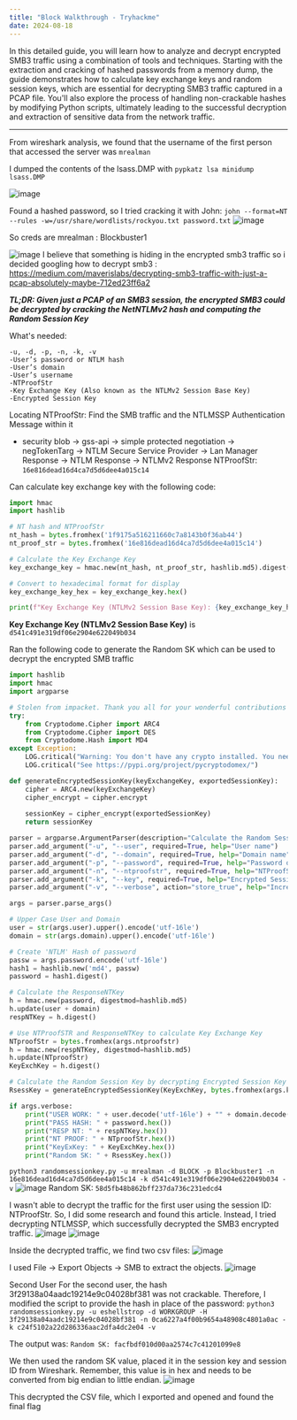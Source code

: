 ```yaml
---
title: "Block Walkthrough - Tryhackme"
date: 2024-08-18
---
```


In this detailed guide, you will learn how to analyze and decrypt encrypted SMB3 traffic using a combination of tools and techniques. Starting with the extraction and cracking of hashed passwords from a memory dump, the guide demonstrates how to calculate key exchange keys and random session keys, which are essential for decrypting SMB3 traffic captured in a PCAP file. You'll also explore the process of handling non-crackable hashes by modifying Python scripts, ultimately leading to the successful decryption and extraction of sensitive data from the network traffic.

---

From wireshark analysis, we found that the username of the first person that accessed the server was `mrealman`

I dumped the contents of the lsass.DMP with `pypkatz lsa minidump lsass.DMP`

![image](https://github.com/user-attachments/assets/6c99a9a7-2ada-4964-b48c-04b178f75fe1)


Found a hashed password, so I tried cracking it with John:
`john --format=NT --rules -w=/usr/share/wordlists/rockyou.txt password.txt`
![image](https://github.com/user-attachments/assets/38a088f7-34c4-409c-935e-7b48f5cfd0de)

So creds are mrealman : Blockbuster1

![image](https://github.com/user-attachments/assets/859fb524-4389-4529-8cab-2833a9dc312d)
I believe that something is hiding in the encrypted smb3 traffic so i decided googling how to decrypt smb3 :
https://medium.com/maverislabs/decrypting-smb3-traffic-with-just-a-pcap-absolutely-maybe-712ed23ff6a2

**_TL;DR: Given just a PCAP of an SMB3 session, the encrypted SMB3 could be decrypted by cracking the NetNTLMv2 hash and computing the Random Session Key_**

What's needed:
```
-u, -d, -p, -n, -k, -v
-User’s password or NTLM hash  
-User’s domain  
-User’s username  
-NTProofStr  
-Key Exchange Key (Also known as the NTLMv2 Session Base Key)  
-Encrypted Session Key
```

Locating NTProofStr: Find the SMB traffic and the NTLMSSP Authentication Message within it
 - security blob -> gss-api -> simple protected negotiation -> negTokenTarg -> NTLM Secure Service Provider -> Lan Manager Response -> NTLM Response -> NTLMv2 Response 
NTProofStr: `16e816dead16d4ca7d5d6dee4a015c14`

Can calculate key exchange key with the following code:
```python
import hmac
import hashlib

# NT hash and NTProofStr
nt_hash = bytes.fromhex('1f9175a516211660c7a8143b0f36ab44')
nt_proof_str = bytes.fromhex('16e816dead16d4ca7d5d6dee4a015c14')

# Calculate the Key Exchange Key
key_exchange_key = hmac.new(nt_hash, nt_proof_str, hashlib.md5).digest()

# Convert to hexadecimal format for display
key_exchange_key_hex = key_exchange_key.hex()

print(f"Key Exchange Key (NTLMv2 Session Base Key): {key_exchange_key_hex}")
```

**Key Exchange Key (NTLMv2 Session Base Key)** is `d541c491e319df06e2904e622049b034`

Ran the following code to generate the Random SK which can be used to decrypt the encrypted SMB traffic
```python
import hashlib
import hmac
import argparse

# Stolen from impacket. Thank you all for your wonderful contributions to the community
try:
    from Cryptodome.Cipher import ARC4
    from Cryptodome.Cipher import DES
    from Cryptodome.Hash import MD4
except Exception:
    LOG.critical("Warning: You don't have any crypto installed. You need pycryptodomex")
    LOG.critical("See https://pypi.org/project/pycryptodomex/")

def generateEncryptedSessionKey(keyExchangeKey, exportedSessionKey):
    cipher = ARC4.new(keyExchangeKey)
    cipher_encrypt = cipher.encrypt
    
    sessionKey = cipher_encrypt(exportedSessionKey)
    return sessionKey

parser = argparse.ArgumentParser(description="Calculate the Random Session Key based on data from a PCAP (maybe).")
parser.add_argument("-u", "--user", required=True, help="User name")
parser.add_argument("-d", "--domain", required=True, help="Domain name")
parser.add_argument("-p", "--password", required=True, help="Password of User")
parser.add_argument("-n", "--ntproofstr", required=True, help="NTProofStr. This can be found in PCAP (provide Hex Stream)")
parser.add_argument("-k", "--key", required=True, help="Encrypted Session Key. This can be found in PCAP (provide Hex Stream)")
parser.add_argument("-v", "--verbose", action="store_true", help="Increase output verbosity")

args = parser.parse_args()

# Upper Case User and Domain
user = str(args.user).upper().encode('utf-16le')
domain = str(args.domain).upper().encode('utf-16le')

# Create 'NTLM' Hash of password
passw = args.password.encode('utf-16le')
hash1 = hashlib.new('md4', passw)
password = hash1.digest()

# Calculate the ResponseNTKey
h = hmac.new(password, digestmod=hashlib.md5)
h.update(user + domain)
respNTKey = h.digest()

# Use NTProofSTR and ResponseNTKey to calculate Key Exchange Key
NTproofStr = bytes.fromhex(args.ntproofstr)
h = hmac.new(respNTKey, digestmod=hashlib.md5)
h.update(NTproofStr)
KeyExchKey = h.digest()

# Calculate the Random Session Key by decrypting Encrypted Session Key with Key Exchange Key via RC4
RsessKey = generateEncryptedSessionKey(KeyExchKey, bytes.fromhex(args.key))

if args.verbose:
    print("USER WORK: " + user.decode('utf-16le') + "" + domain.decode('utf-16le'))
    print("PASS HASH: " + password.hex())
    print("RESP NT: " + respNTKey.hex())
    print("NT PROOF: " + NTproofStr.hex())
    print("KeyExKey: " + KeyExchKey.hex())
    print("Random SK: " + RsessKey.hex())
```

`python3 randomsessionkey.py -u mrealman -d BLOCK -p Blockbuster1 -n 16e816dead16d4ca7d5d6dee4a015c14 -k d541c491e319df06e2904e622049b034 -v`
![image](https://github.com/user-attachments/assets/d8a22c13-61d5-411b-bf7a-84696af84516)
Random SK: `58d5fb48b862bff237da736c231edcd4`

I wasn't able to decrypt the traffic for the first user using the session ID: NTProofStr. So, I did some research and found this article. Instead, I tried decrypting NTLMSSP, which successfully decrypted the SMB3 encrypted traffic.
![image](https://github.com/user-attachments/assets/a822706f-6af5-4a11-bfbe-6aa12930a1c9)
![image](https://github.com/user-attachments/assets/631ac89e-3be6-4c6f-ba41-78a7259ca418)


Inside the decrypted traffic, we find two csv files:
![image](https://github.com/user-attachments/assets/19cf2f26-25b0-4534-8b10-07ef7cfc9abc)


I used File -> Export Objects -> SMB to extract the objects.
![image](https://github.com/user-attachments/assets/1f9c8ce8-8861-4485-8967-abdef125ca59)


Second User
For the second user, the hash 3f29138a04aadc19214e9c04028bf381 was not crackable. Therefore, I modified the script to provide the hash in place of the password:
`python3 randomsessionkey.py -u eshellstrop -d WORKGROUP -H 3f29138a04aadc19214e9c04028bf381 -n 0ca6227a4f00b9654a48908c4801a0ac -k c24f5102a22d286336aac2dfa4dc2e04 -v`

The output was:
`Random SK: facfbdf010d00aa2574c7c41201099e8`

We then used the random SK value, placed it in the session key and session ID from Wireshark. Remember, this value is in hex and needs to be converted from big endian to little endian.
![image](https://github.com/user-attachments/assets/cda85d7b-a437-410c-9c63-da0c6a799d1f)


This decrypted the CSV file, which I exported and opened and found the final flag
